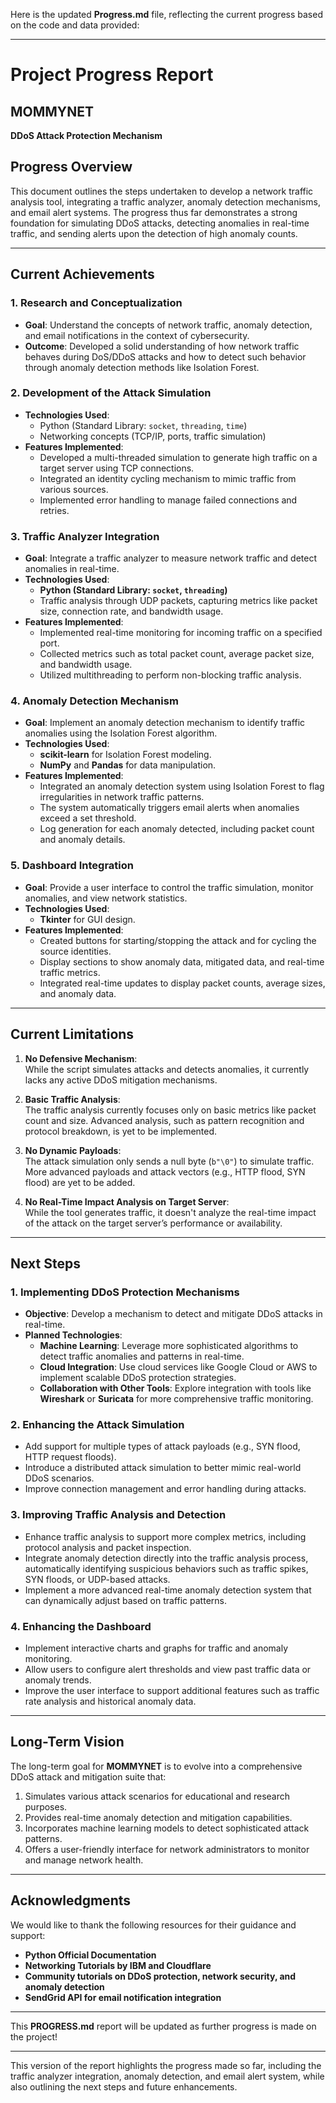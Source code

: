 Here is the updated **Progress.md** file, reflecting the current progress based on the code and data provided:

---

# **Project Progress Report**

## **MOMMYNET**  
**DDoS Attack Protection Mechanism**

## **Progress Overview**
This document outlines the steps undertaken to develop a network traffic analysis tool, integrating a traffic analyzer, anomaly detection mechanisms, and email alert systems. The progress thus far demonstrates a strong foundation for simulating DDoS attacks, detecting anomalies in real-time traffic, and sending alerts upon the detection of high anomaly counts.

---

## **Current Achievements**

### **1. Research and Conceptualization**
- **Goal**: Understand the concepts of network traffic, anomaly detection, and email notifications in the context of cybersecurity.
- **Outcome**: Developed a solid understanding of how network traffic behaves during DoS/DDoS attacks and how to detect such behavior through anomaly detection methods like Isolation Forest.

### **2. Development of the Attack Simulation**
- **Technologies Used**:  
  - Python (Standard Library: `socket`, `threading`, `time`)
  - Networking concepts (TCP/IP, ports, traffic simulation)
- **Features Implemented**:
  - Developed a multi-threaded simulation to generate high traffic on a target server using TCP connections.
  - Integrated an identity cycling mechanism to mimic traffic from various sources.
  - Implemented error handling to manage failed connections and retries.

### **3. Traffic Analyzer Integration**
- **Goal**: Integrate a traffic analyzer to measure network traffic and detect anomalies in real-time.
- **Technologies Used**:  
  - **Python (Standard Library: `socket`, `threading`)**
  - Traffic analysis through UDP packets, capturing metrics like packet size, connection rate, and bandwidth usage.
- **Features Implemented**:
  - Implemented real-time monitoring for incoming traffic on a specified port.
  - Collected metrics such as total packet count, average packet size, and bandwidth usage.
  - Utilized multithreading to perform non-blocking traffic analysis.

### **4. Anomaly Detection Mechanism**
- **Goal**: Implement an anomaly detection mechanism to identify traffic anomalies using the Isolation Forest algorithm.
- **Technologies Used**:  
  - **scikit-learn** for Isolation Forest modeling.
  - **NumPy** and **Pandas** for data manipulation.
- **Features Implemented**:
  - Integrated an anomaly detection system using Isolation Forest to flag irregularities in network traffic patterns.
  - The system automatically triggers email alerts when anomalies exceed a set threshold.
  - Log generation for each anomaly detected, including packet count and anomaly details.

### **5. Dashboard Integration**
- **Goal**: Provide a user interface to control the traffic simulation, monitor anomalies, and view network statistics.
- **Technologies Used**:  
  - **Tkinter** for GUI design.
- **Features Implemented**:
  - Created buttons for starting/stopping the attack and for cycling the source identities.
  - Display sections to show anomaly data, mitigated data, and real-time traffic metrics.
  - Integrated real-time updates to display packet counts, average sizes, and anomaly data.

---

## **Current Limitations**
1. **No Defensive Mechanism**:  
   While the script simulates attacks and detects anomalies, it currently lacks any active DDoS mitigation mechanisms.

2. **Basic Traffic Analysis**:  
   The traffic analysis currently focuses only on basic metrics like packet count and size. Advanced analysis, such as pattern recognition and protocol breakdown, is yet to be implemented.

3. **No Dynamic Payloads**:  
   The attack simulation only sends a null byte (`b"\0"`) to simulate traffic. More advanced payloads and attack vectors (e.g., HTTP flood, SYN flood) are yet to be added.

4. **No Real-Time Impact Analysis on Target Server**:  
   While the tool generates traffic, it doesn't analyze the real-time impact of the attack on the target server’s performance or availability.

---

## **Next Steps**

### **1. Implementing DDoS Protection Mechanisms**
- **Objective**: Develop a mechanism to detect and mitigate DDoS attacks in real-time.
- **Planned Technologies**:
  - **Machine Learning**: Leverage more sophisticated algorithms to detect traffic anomalies and patterns in real-time.
  - **Cloud Integration**: Use cloud services like Google Cloud or AWS to implement scalable DDoS protection strategies.
  - **Collaboration with Other Tools**: Explore integration with tools like **Wireshark** or **Suricata** for more comprehensive traffic monitoring.

### **2. Enhancing the Attack Simulation**
- Add support for multiple types of attack payloads (e.g., SYN flood, HTTP request floods).
- Introduce a distributed attack simulation to better mimic real-world DDoS scenarios.
- Improve connection management and error handling during attacks.

### **3. Improving Traffic Analysis and Detection**
- Enhance traffic analysis to support more complex metrics, including protocol analysis and packet inspection.
- Integrate anomaly detection directly into the traffic analysis process, automatically identifying suspicious behaviors such as traffic spikes, SYN floods, or UDP-based attacks.
- Implement a more advanced real-time anomaly detection system that can dynamically adjust based on traffic patterns.

### **4. Enhancing the Dashboard**
- Implement interactive charts and graphs for traffic and anomaly monitoring.
- Allow users to configure alert thresholds and view past traffic data or anomaly trends.
- Improve the user interface to support additional features such as traffic rate analysis and historical anomaly data.

---

## **Long-Term Vision**
The long-term goal for **MOMMYNET** is to evolve into a comprehensive DDoS attack and mitigation suite that:
1. Simulates various attack scenarios for educational and research purposes.
2. Provides real-time anomaly detection and mitigation capabilities.
3. Incorporates machine learning models to detect sophisticated attack patterns.
4. Offers a user-friendly interface for network administrators to monitor and manage network health.

---

## **Acknowledgments**
We would like to thank the following resources for their guidance and support:
- **Python Official Documentation**
- **Networking Tutorials by IBM and Cloudflare**
- **Community tutorials on DDoS protection, network security, and anomaly detection**
- **SendGrid API for email notification integration**

---

This **PROGRESS.md** report will be updated as further progress is made on the project!

---

This version of the report highlights the progress made so far, including the traffic analyzer integration, anomaly detection, and email alert system, while also outlining the next steps and future enhancements.